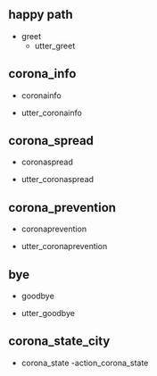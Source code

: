 ## happy path
* greet
  - utter_greet

## corona_info
* coronainfo
- utter_coronainfo

## corona_spread
* coronaspread
- utter_coronaspread

## corona_prevention
* coronaprevention
- utter_coronaprevention

## bye
* goodbye
- utter_goodbye

## corona_state_city
* corona_state
 -action_corona_state
